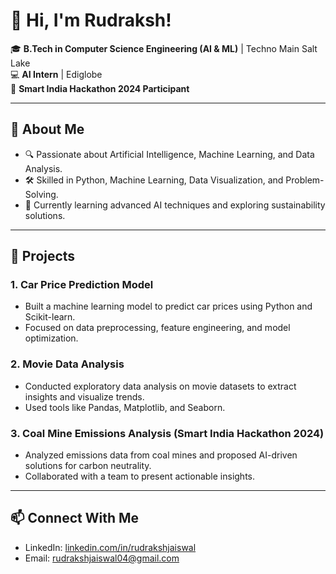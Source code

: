 # 👋 Hi, I'm Rudraksh!

🎓 **B.Tech in Computer Science Engineering (AI & ML)** | Techno Main Salt Lake  
💻 **AI Intern** | Ediglobe  
🌟 **Smart India Hackathon 2024 Participant**  

---

## 🚀 About Me
- 🔍 Passionate about Artificial Intelligence, Machine Learning, and Data Analysis.
- 🛠️ Skilled in Python, Machine Learning, Data Visualization, and Problem-Solving.
- 🌱 Currently learning advanced AI techniques and exploring sustainability solutions.

---

## 💼 Projects
### 1. **Car Price Prediction Model**
- Built a machine learning model to predict car prices using Python and Scikit-learn.
- Focused on data preprocessing, feature engineering, and model optimization.

### 2. **Movie Data Analysis**
- Conducted exploratory data analysis on movie datasets to extract insights and visualize trends.
- Used tools like Pandas, Matplotlib, and Seaborn.

### 3. **Coal Mine Emissions Analysis (Smart India Hackathon 2024)**
- Analyzed emissions data from coal mines and proposed AI-driven solutions for carbon neutrality.
- Collaborated with a team to present actionable insights.

---

## 📫 Connect With Me
- LinkedIn: [linkedin.com/in/rudrakshjaiswal](https://www.linkedin.com/in/rudrakshjaiswal/)
- Email: rudrakshjaiswal04@gmail.com
